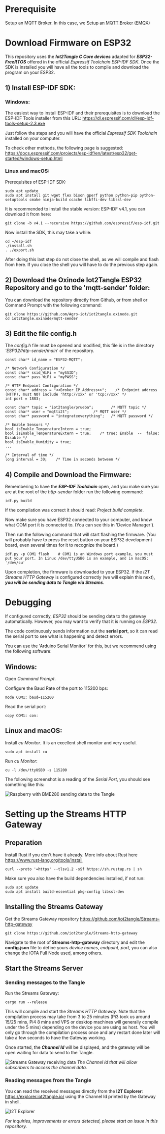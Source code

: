 # Prerequisite
Setup an MQTT Broker. In this case, we [Setup an MQTT Broker (EMQX)](https://github.com/Agro-iot/iot2tangle.oxinode/wiki/Setup-an-MQTT-Broker-(EMQX))

# Download Firmware on ESP32
This repository uses the ***Iot2Tangle C Core devices*** adapted for ***ESP32-FreeRTOS*** offered in the official *Espressif Toolchain ESP-IDF SDK*. Once the SDK is installed you will have all the tools to compile and download the program on your ESP32.

## 1) Install ESP-IDF SDK:
### Windows:
The easiest way to install ESP-IDF and their prerequisites is to download the ESP-IDF Tools installer from this URL:
<https://dl.espressif.com/dl/esp-idf-tools-setup-2.3.exe>

Just follow the steps and you will have the official *Espressif SDK Toolchain* installed on your computer.

To check other methods, the following page is suggested: 
<https://docs.espressif.com/projects/esp-idf/en/latest/esp32/get-started/windows-setup.html>

### Linux and macOS:
Prerequisites of ESP-IDF SDK:
```
sudo apt update
sudo apt install git wget flex bison gperf python python-pip python-setuptools cmake ninja-build ccache libffi-dev libssl-dev
```
It is recommended to install the stable version: ESP-IDF v4.1, you can download it from here:
```
git clone -b v4.1 --recursive https://github.com/espressif/esp-idf.git
```
Now install the SDK, this may take a while:
```
cd ~/esp-idf
./install.sh
. ./export.sh
```
After doing this last step do not close the shell, as we will compile and flash from here. If you close the shell you will have to do the previous step again.

## 2) Download the Oxinode Iot2Tangle ESP32 Repository and go to the 'mqtt-sender' folder:
You can download the repository directly from Github, or from shell or Command Prompt with the following command:
```
git clone https://github.com/Agro-iot/iot2tangle.oxinode.git
cd iot2tangle.oxinode/mqtt-sender
```
## 3) Edit the file config.h
The *config.h* file must be opened and modified, this file is in the directory *'ESP32/http-sender/main'* of the repository.

```
const char* id_name = "ESP32-MQTT";

/* Network Configuration */
const char* ssid_WiFi = "mySSID";
const char* pass_WiFi = "myPASS";

/* HTTP Endpoint Configuration */
const char* address = "<<Broker_IP_Address>>";    /* Endpoint address (HTTP), must NOT include 'http://xxx' or 'tcp://xxx' */
int port = 1883;

const char* topic = "iot2tangle/prueba";		/* MQTT topic */
const char* user = "mqtti2t";			/* MQTT user */
const char* password = "integrateeverything";	/* MQTT password */

/* Enable Sensors */
bool isEnable_TemperatureIntern = true;
bool isEnable_TemperatureExtern = true;	   /* true: Enable  --  false: Disable */
bool isEnable_Humidity = true;
...

/* Interval of time */
long interval = 30;    /* Time in seconds between */
```
## 4) Compile and Download the Firmware:
Remembering to have the ***ESP-IDF Toolchain*** open, and you make sure you are at the root of the *http-sender* folder run the following command:
```
idf.py build
```
If the compilation was correct it should read: *Project build complete*.

Now make sure you have ESP32 connected to your computer, and know what COM port it is connected to. (You can see this in 'Device Manager'). 

Then run the following command that will start flashing the firmware. (You will probably have to press the reset button on your ESP32 development board, even several times for it to recognize the board.)
```
idf.py -p COM1 flash    # COM1 is an Windows port example, you must put your port. In Linux /dev/ttyUSB0 is an example, and in macOS: '/dev/cu' 
```

Upon completion, the firmware is downloaded to your ESP32. If the *I2T Streams HTTP Gateway* is configured correctly (we will explain this next), ***you will be sending data to Tangle via Streams***.

# Debugging
If configured correctly, *ESP32* should be sending data to the gateway automatically. However, you may want to verify that it is running on *ESP32*.

The code continuously sends information out the **serial port**, so it can read the serial port to see what is happening and detect errors.

You can use the 'Arduino Serial Monitor' for this, but we recommend using the following software:
## Windows:
Open *Command Prompt*.

Configure the Baud Rate of the port to 115200 bps:
```
mode COM1: baud=115200
```
Read the serial port:
```
copy COM1: con:
```
## Linux and macOS:
Install *cu Monitor*. It is an excellent shell monitor and very useful.
```
sudo apt install cu
```
Run *cu Monitor*:
```
cu -l /dev/ttyUSB0 -s 115200
```


The following screenshot is a reading of the *Serial Port*, you should see something like this:

![Raspberry with BME280 sending data to the Tangle](https://i.postimg.cc/cH6TWpXP/Screenshot-from-2020-10-16-11-33-05.png)


# Setting up the Streams HTTP Gateway

## Preparation

Install Rust if you don't have it already. More info about Rust here https://www.rust-lang.org/tools/install

```
curl --proto '=https' --tlsv1.2 -sSf https://sh.rustup.rs | sh
```

Make sure you also have the build dependencies installed, if not run:  

```
sudo apt update
sudo apt install build-essential pkg-config libssl-dev  
```

## Installing the Streams Gateway
Get the Streams Gateway repository
https://github.com/iot2tangle/Streams-http-gateway

```
git clone https://github.com/iot2tangle/Streams-http-gateway
```

Navigate to the root of **Streams-http-gateway** directory and edit the **config.json** file to define yours *device names*, *endpoint*, *port*, you can also change the IOTA Full Node used, among others.

## Start the Streams Server

### Sending messages to the Tangle

Run the Streams Gateway:  

```
cargo run --release  
```
This will compile and start the *Streams HTTP Gateway*. Note that the compilation process may take from 3 to 25 minutes (Pi3 took us around 15/25 mins, Pi4 8 mins and VPS or desktop machines will generally compile under the 5 mins) depending on the device you are using as host.
You will only go through the compilation process once and any restart done later will take a few seconds to have the Gateway working.

Once started, the ***Channel Id*** will be displayed, and the gateway will be open waiting for data to send to the Tangle.

![Streams Gateway receiving data](https://i.postimg.cc/zfz0tbWz/Screenshot-from-2020-10-16-11-44-59.png)
*The Channel Id that will allow subscribers to access the channel data.*

### Reading messages from the Tangle

You can read the received messages directly from the **I2T Explorer**: https://explorer.iot2tangle.io/ using the Channel Id printed by the Gateway in shell.   

![I2T Explorer](https://i.postimg.cc/wTNf7dgp/Screenshot-from-2020-10-16-11-46-16.png)


*For inquiries, improvements or errors detected, please start an issue in this repository.*

